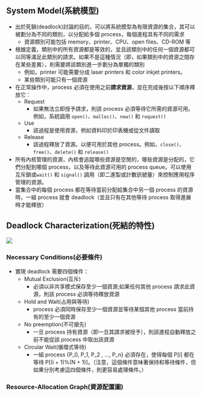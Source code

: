 ## System Model(系統模型)
- 出於死鎖(deadlock)討論的目的，可以將系統模型為有限資源的集合，其可以被劃分為不同的類別，以分配給多個 process，每個進程具有不同的需求
  - 資源類別可能包括 memory、printer、CPU、open files、CD-ROM 等
- 根據定義，類別中的所有資源都是等效的，並且該類別中的任何一個資源都可以同等滿足此類別的請求。如果不是這種情況（即，如果類別中的資源之間存在某些差異），則需要將該類別進一步劃分為單獨的類別
  - 例如，printer 可能需要分成 laser printers 和 color inkjet printers。
  - 某些類別可能只有一個資源
- 在正常操作中，process 必須在使用之前**請求資源**，並在完成後按以下順序釋放它：
  - Request
    - 如果無法立即授予請求，則該 process 必須等待它所需的資源可用。例如，系統調用 `open()`、`malloc()`、`new()` 和 `request()`
  - Use
    - 該過程是使用資源，例如資料印於印表機或從文件讀取
  - Release 
    - 該過程釋放了資源。以便可用於其他 process。例如，`close()`、`free()`、`delete()` 和 `release()`
- 所有內核管理的資源，內核會追蹤哪些資源是空閒的，哪些資源是分配的，它們分配到哪個 process，以及等待此資源可用的 process queue。可以使用互斥鎖或`wait()` 和 `signal()` 調用（即二進製或計數訊號量）來控制應用程序管理的資源。
- 當集合中的每個 process 都在等待當前分配給集合中另一個 process 的資源時，一組 process 就會 deadlock（並且只有在其他等待 process 取得進展時才能釋放）

## Deadlock Characterization(死結的特性)

![](https://i.imgur.com/hulFGUG.jpg)

### Necessary Conditions(必要條件)

- 實現 deadlock 需要四個條件：
  - Mutual Exclusion(互斥)
    - 必須以非共享模式保存至少一個資源;如果任何其他 process 請求此資源，則該 process 必須等待釋放資源
  - Hold and Wait(占用與等待)
    - process 必須同時保存至少一個資源並等待某個其他 process 當前持有的至少一個資源
  - No preemption(不可搶先)
    - 一旦 process 持有資源（即一旦其請求被授予），則該進程自動釋放之前不能從該 process 中取出該資源
  - Circular Wait(循環式等待)
    - 一組 process {P_0, P_1, P_2 , ..., P_n} 必須存在，使得每個 P[i] 都在等待 P[(i + 1)%(N + 1)]。（注意，這個條件意味著保持和等待條件，但如果分別考慮這四個條件，則更容易處理條件。）
    
### Resource-Allocation Graph(資源配置圖)
